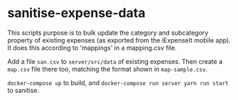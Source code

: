 # sanitise-expense-data

This scripts purpose is to bulk update the category and subcategory property of existing expenses (as exported from the iExpenseIt mobile app).
It does this according to 'mappings' in a mapping.csv file.

Add a file `san.csv` to `server/src/data` of existing expenses. Then create a `map.csv` file there too, matching the format shown in `map-sample.csv`.

`docker-compose up` to build, and `docker-compose run server yarn run start` to sanitise.